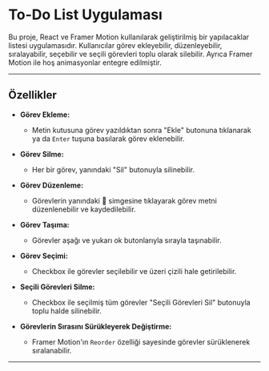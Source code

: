 # **To-Do List Uygulaması**

Bu proje, React ve Framer Motion kullanılarak geliştirilmiş bir yapılacaklar listesi uygulamasıdır. Kullanıcılar görev ekleyebilir, düzenleyebilir, sıralayabilir, seçebilir ve seçili görevleri toplu olarak silebilir. Ayrıca Framer Motion ile hoş animasyonlar entegre edilmiştir.

---

## **Özellikler**

- **Görev Ekleme:**
  - Metin kutusuna görev yazıldıktan sonra "Ekle" butonuna tıklanarak ya da `Enter` tuşuna basılarak görev eklenebilir.

- **Görev Silme:**
  - Her bir görev, yanındaki "Sil" butonuyla silinebilir.

- **Görev Düzenleme:**
  - Görevlerin yanındaki 📝 simgesine tıklayarak görev metni düzenlenebilir ve kaydedilebilir.

- **Görev Taşıma:**
  - Görevler aşağı ve yukarı ok butonlarıyla sırayla taşınabilir.

- **Görev Seçimi:**
  - Checkbox ile görevler seçilebilir ve üzeri çizili hale getirilebilir.

- **Seçili Görevleri Silme:**
  - Checkbox ile seçilmiş tüm görevler "Seçili Görevleri Sil" butonuyla toplu halde silinebilir.

- **Görevlerin Sırasını Sürükleyerek Değiştirme:**
  - Framer Motion'ın `Reorder` özelliği sayesinde görevler sürüklenerek sıralanabilir.

---


